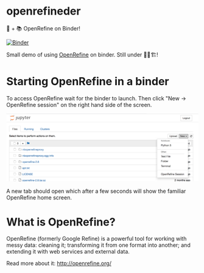 # openrefineder
💠 + 📚 OpenRefine on Binder!

[![Binder](https://mybinder.org/badge.svg)](https://mybinder.org/v2/gh/betatim/openrefineder/master)

Small demo of using [OpenRefine](http://openrefine.org/) on binder.
Still under 👷🚧🏗!


# Starting OpenRefine in a binder

To access OpenRefine wait for the binder to launch. Then click
"New -> OpenRefine session" on the right hand side of the screen.

![Screenshot](screenshot.png)

A new tab should open which after a few seconds will show the familiar
OpenRefine home screen.


# What is OpenRefine?

OpenRefine (formerly Google Refine) is a powerful tool for working with messy data: cleaning it; transforming it from one format into another; and extending it with web services and external data.

Read more about it: http://openrefine.org/
